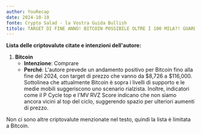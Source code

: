 ```yaml
---
author: YouRecap
date: 2024-10-10
fonte: Crypto Salad - la Vostra Guida Bullish
titolo: TARGET DI FINE ANNO! BITCOIN POSSIBILE OLTRE I 100 MILA?! GUARDATE QUI!
---
```


**Lista delle criptovalute citate e intenzioni dell'autore:**

1. **Bitcoin**
   - **Intenzione**: Comprare
   - **Perché**: L'autore prevede un andamento positivo per Bitcoin fino alla fine del 2024, con target di prezzo che vanno da $8,726 a $116,000. Sottolinea che attualmente Bitcoin è sopra i livelli di supporto e le medie mobili suggeriscono uno scenario rialzista. Inoltre, indicatori come il P Cycle top e l'MV RVZ Score indicano che non siamo ancora vicini al top del ciclo, suggerendo spazio per ulteriori aumenti di prezzo.

Non ci sono altre criptovalute menzionate nel testo, quindi la lista è limitata a Bitcoin.
